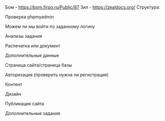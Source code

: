 
Бом - https://bom.firpo.ru/Public/87 Зил - https://zealdocs.org/ Структура:

Проверка phpmyadmin

Можем ли мы войти по заданному логину

Анализы задания

Распечатка или документ

Дополнительные данные

Страница сайта/страница базы

Авторизация (проверить нужна ли регистрация)

Контент

Дизайн

Публикация сайта

Дополнительные задания

<title>MVS - модель, контроля представления</title>
